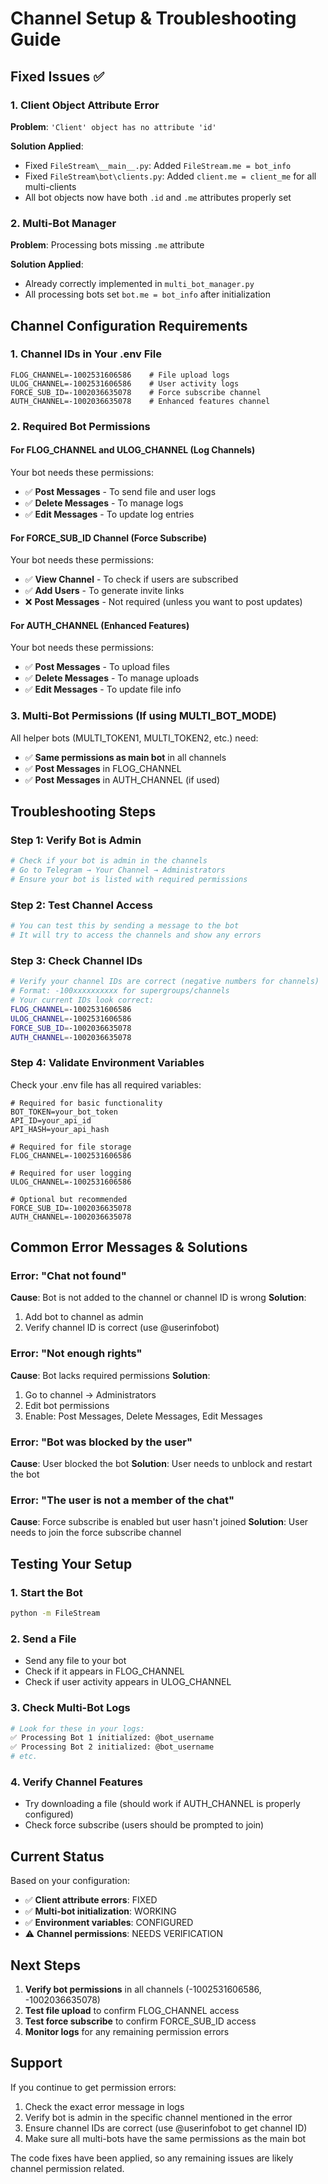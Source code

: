 # Channel Setup & Troubleshooting Guide

## Fixed Issues ✅

### 1. Client Object Attribute Error
**Problem**: `'Client' object has no attribute 'id'`

**Solution Applied**:
- Fixed `FileStream\__main__.py`: Added `FileStream.me = bot_info` 
- Fixed `FileStream\bot\clients.py`: Added `client.me = client_me` for all multi-clients
- All bot objects now have both `.id` and `.me` attributes properly set

### 2. Multi-Bot Manager
**Problem**: Processing bots missing `.me` attribute

**Solution Applied**:
- Already correctly implemented in `multi_bot_manager.py`
- All processing bots set `bot.me = bot_info` after initialization

## Channel Configuration Requirements

### 1. Channel IDs in Your .env File
```properties
FLOG_CHANNEL=-1002531606586    # File upload logs
ULOG_CHANNEL=-1002531606586    # User activity logs  
FORCE_SUB_ID=-1002036635078    # Force subscribe channel
AUTH_CHANNEL=-1002036635078    # Enhanced features channel
```

### 2. Required Bot Permissions

#### For FLOG_CHANNEL and ULOG_CHANNEL (Log Channels)
Your bot needs these permissions:
- ✅ **Post Messages** - To send file and user logs
- ✅ **Delete Messages** - To manage logs
- ✅ **Edit Messages** - To update log entries

#### For FORCE_SUB_ID Channel (Force Subscribe)
Your bot needs these permissions:
- ✅ **View Channel** - To check if users are subscribed
- ✅ **Add Users** - To generate invite links
- ❌ **Post Messages** - Not required (unless you want to post updates)

#### For AUTH_CHANNEL (Enhanced Features)
Your bot needs these permissions:
- ✅ **Post Messages** - To upload files
- ✅ **Delete Messages** - To manage uploads
- ✅ **Edit Messages** - To update file info

### 3. Multi-Bot Permissions (If using MULTI_BOT_MODE)
All helper bots (MULTI_TOKEN1, MULTI_TOKEN2, etc.) need:
- ✅ **Same permissions as main bot** in all channels
- ✅ **Post Messages** in FLOG_CHANNEL
- ✅ **Post Messages** in AUTH_CHANNEL (if used)

## Troubleshooting Steps

### Step 1: Verify Bot is Admin
```bash
# Check if your bot is admin in the channels
# Go to Telegram → Your Channel → Administrators
# Ensure your bot is listed with required permissions
```

### Step 2: Test Channel Access
```python
# You can test this by sending a message to the bot
# It will try to access the channels and show any errors
```

### Step 3: Check Channel IDs
```bash
# Verify your channel IDs are correct (negative numbers for channels)
# Format: -100xxxxxxxxxx for supergroups/channels
# Your current IDs look correct:
FLOG_CHANNEL=-1002531606586
ULOG_CHANNEL=-1002531606586  
FORCE_SUB_ID=-1002036635078
AUTH_CHANNEL=-1002036635078
```

### Step 4: Validate Environment Variables
Check your .env file has all required variables:
```properties
# Required for basic functionality
BOT_TOKEN=your_bot_token
API_ID=your_api_id
API_HASH=your_api_hash

# Required for file storage
FLOG_CHANNEL=-1002531606586

# Required for user logging  
ULOG_CHANNEL=-1002531606586

# Optional but recommended
FORCE_SUB_ID=-1002036635078
AUTH_CHANNEL=-1002036635078
```

## Common Error Messages & Solutions

### Error: "Chat not found"
**Cause**: Bot is not added to the channel or channel ID is wrong
**Solution**: 
1. Add bot to channel as admin
2. Verify channel ID is correct (use @userinfobot)

### Error: "Not enough rights"
**Cause**: Bot lacks required permissions
**Solution**:
1. Go to channel → Administrators
2. Edit bot permissions 
3. Enable: Post Messages, Delete Messages, Edit Messages

### Error: "Bot was blocked by the user"
**Cause**: User blocked the bot
**Solution**: User needs to unblock and restart the bot

### Error: "The user is not a member of the chat"
**Cause**: Force subscribe is enabled but user hasn't joined
**Solution**: User needs to join the force subscribe channel

## Testing Your Setup

### 1. Start the Bot
```bash
python -m FileStream
```

### 2. Send a File
- Send any file to your bot
- Check if it appears in FLOG_CHANNEL
- Check if user activity appears in ULOG_CHANNEL

### 3. Check Multi-Bot Logs
```bash
# Look for these in your logs:
✅ Processing Bot 1 initialized: @bot_username
✅ Processing Bot 2 initialized: @bot_username
# etc.
```

### 4. Verify Channel Features
- Try downloading a file (should work if AUTH_CHANNEL is properly configured)
- Check force subscribe (users should be prompted to join)

## Current Status

Based on your configuration:
- ✅ **Client attribute errors**: FIXED
- ✅ **Multi-bot initialization**: WORKING
- ✅ **Environment variables**: CONFIGURED
- ⚠️ **Channel permissions**: NEEDS VERIFICATION

## Next Steps

1. **Verify bot permissions** in all channels (-1002531606586, -1002036635078)
2. **Test file upload** to confirm FLOG_CHANNEL access
3. **Test force subscribe** to confirm FORCE_SUB_ID access
4. **Monitor logs** for any remaining permission errors

## Support

If you continue to get permission errors:
1. Check the exact error message in logs
2. Verify bot is admin in the specific channel mentioned in the error
3. Ensure channel IDs are correct (use @userinfobot to get channel ID)
4. Make sure all multi-bots have the same permissions as the main bot

The code fixes have been applied, so any remaining issues are likely channel permission related.
